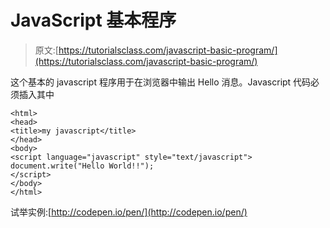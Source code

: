 # JavaScript 基本程序

> 原文:[https://tutorialsclass.com/javascript-basic-program/](https://tutorialsclass.com/javascript-basic-program/)

这个基本的 javascript 程序用于在浏览器中输出 Hello 消息。Javascript 代码必须插入其中

```
<html>
<head>
<title>my javascript</title>
</head>
<body>
<script language="javascript" style="text/javascript">
document.write("Hello World!!");
</script>
</body>
</html>
```

试举实例:[http://codepen.io/pen/](http://codepen.io/pen/)